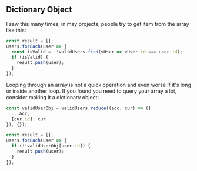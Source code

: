 ## Dictionary Object

I saw this many times, in may projects, people try to get item from the array like this:

```ts
const result = [];
users.forEach(user => {
  const isValid = !!validUsers.find(vUser => vUser.id === user.id);
  if (isValid) {
    result.push(user);
  }
});
```

Looping through an array is not a quick operation and even worse if it's long or inside another loop. If you found you need to query your array a lot, consider making it a dictionary object:

```ts
const validUserObj = validUsers.reduce((acc, cur) => ({
  ...acc,
  [cur.id]: cur
}), {});

const result = [];
users.forEach(user => {
  if (!!validUserObj[user.id]) {
    result.push(user);
  }
});
```
